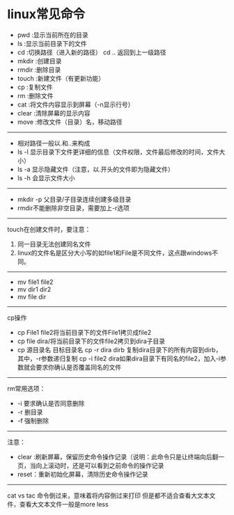 # linux常见命令
- pwd   :显示当前所在的目录
- ls    :显示当前目录下的文件
- cd    :切换路径（进入新的路径）  cd .. 返回到上一级路径
- mkdir :创建目录
- rmdir :删除目录
- touch :新建文件（有更新功能）
- cp    :复制文件
- rm    :删除文件
- cat   :将文件内容显示到屏幕（-n显示行号）
- clear :清除屏幕的显示内容
- move  :修改文件（目录）名，移动路径

---
- 相对路径一般以.和..来构成
- ls  -l  显示目录下文件更详细的信息（文件权限，文件最后修改的时间，文件大小）
- ls -a 显示隐藏文件（注意，以.开头的文件即为隐藏文件）
- ls -h  会显示文件大小
---
- mkdir -p  父目录/子目录连续创建多级目录
- rmdir不能删除非空目录，需要加上-r选项
- --
touch在创建文件时，要注意：
1. 同一目录无法创建同名文件
2. linux的文件名是区分大小写的如file1和File是不同文件，这点跟windows不同。
---

- mv file1 file2   
- mv dir1 dir2
- mv file dir

---

cp操作
- cp File1 file2将当前目录下的文件File1拷贝成file2
- cp file dira/将当前目录下的文件file2拷贝到dira子目录
- cp 源目录名  目标目录名
cp -r dira dirb 复制dira目录下的所有内容到dirb，其中，-r参数递归复制
cp -i file2 dira如果dira目录下有同名的file2，加入-i参数就会要求你确认是否覆盖同名的文件

---

rm常用选项：
- -i 要求确认是否同意删除
- -r 删目录
- -f 强制删除

---
注意：
- clear :刷新屏幕，保留历史命令操作记录（说明：此命令只是让终端向后翻一页，当向上滚动时，还是可以看到之前命令的操作记录
- reset：重新初始化屏幕，清除历史命令操作记录

---
cat vs tac 命令倒过来，意味着将内容倒过来打印
但是都不适合查看大文本文件，查看大文本文件一般是more less
